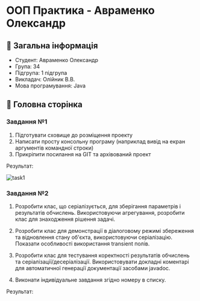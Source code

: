 # ООП Практика - Авраменко Олександр
 ## :scroll: Загальна інформація
 - Студент: Авраменко Олександр
 - Група: 34
 - Підгрупа: 1 підгрупа 
 - Викладач: Олійник В.В.
 - Мова програмування: Java
## :page_facing_up: Головна сторінка
### Завдання №1
1. Підготувати сховище до розміщення проекту
2. Написати просту консольну програму (наприклад вивід на екран аргументів командної строки)
3. Прикріпити посилання на GIT та архівований проект

Результат:

![task1](https://cdn.discordapp.com/attachments/920360168452149293/1354472084075450540/image.png?ex=67e569ed&is=67e4186d&hm=c79c000e136a6a5cbbc3174e2653a6375d9a75c89f4be81ec3c9396eba776658&)

### Завдання №2
1. Розробити клас, що серіалізується, для зберігання параметрів і результатів
обчислень.
Використовуючи агрегування, розробити клас для знаходження рішення
задачі. 
2. Розробити клас для демонстрації в діалоговому режимі збереження та
відновлення стану об'єкта, використовуючи серіалізацію. Показати особливості
використання transient полів. 
3. Розробити клас для тестування коректності результатів обчислень та
серіалізації/десеріалізації.
Використовувати докладні коментарі для автоматичної генерації
документації засобами javadoc.

4. Виконати індивідуальне завдання згідно номеру в списку.

Результат:
